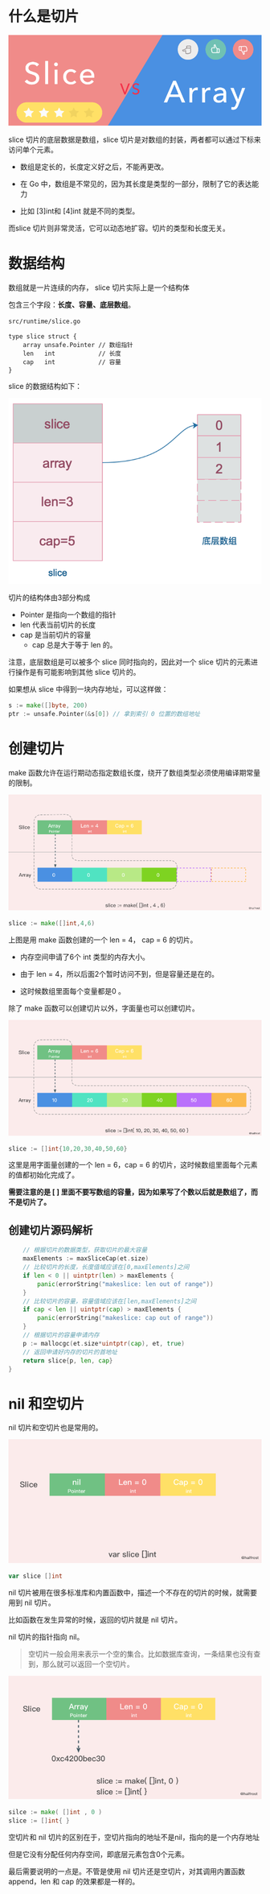 # 什么是切片

![image-20240709152800160](../../../picture/image-20240709152800160.png)

slice 切片的底层数据是数组，slice 切片是对数组的封装，两者都可以通过下标来访问单个元素。

- 数组是定长的，长度定义好之后，不能再更改。

- 在 Go 中，数组是不常见的，因为其长度是类型的一部分，限制了它的表达能力
- 比如 [3]int和 [4]int 就是不同的类型。

而slice 切片则非常灵活，它可以动态地扩容。切片的类型和长度无关。



# 数据结构

数组就是一片连续的内存， slice 切片实际上是一个结构体

包含三个字段：**长度、容量、底层数组**。

`src/runtime/slice.go`

```golang
type slice struct {
	array unsafe.Pointer // 数组指针
	len   int            // 长度
	cap   int            // 容量
}
```

slice 的数据结构如下：

![image-20240615180259593](../../../picture/image-20240615180259593.png)

切片的结构体由3部分构成

- Pointer 是指向一个数组的指针
- len 代表当前切片的长度
- cap 是当前切片的容量
  - cap 总是大于等于 len 的。

注意，底层数组是可以被多个 slice 同时指向的，因此对一个 slice 切片的元素进行操作是有可能影响到其他 slice 切片的。



如果想从 slice 中得到一块内存地址，可以这样做：

```go
s := make([]byte, 200)
ptr := unsafe.Pointer(&s[0]) // 拿到索引 0 位置的数组地址
```



# 创建切片

make 函数允许在运行期动态指定数组长度，绕开了数组类型必须使用编译期常量的限制。

![image-20240709155543252](../../../picture/image-20240709155543252.png)

```go
slice := make([]int,4,6)
```

上图是用 make 函数创建的一个 len = 4， cap = 6 的切片。

- 内存空间申请了6个 int 类型的内存大小。

- 由于 len = 4，所以后面2个暂时访问不到，但是容量还是在的。

- 这时候数组里面每个变量都是0 。



除了 make 函数可以创建切片以外，字面量也可以创建切片。

![image-20240709155744080](../../../picture/image-20240709155744080.png)

```go
slice := []int{10,20,30,40,50,60}
```

这里是用字面量创建的一个 len = 6，cap = 6 的切片，这时候数组里面每个元素的值都初始化完成了。

**需要注意的是 [ ] 里面不要写数组的容量，因为如果写了个数以后就是数组了，而不是切片了。**



## 创建切片源码解析

```go
	// 根据切片的数据类型，获取切片的最大容量
	maxElements := maxSliceCap(et.size)
    // 比较切片的长度，长度值域应该在[0,maxElements]之间
	if len < 0 || uintptr(len) > maxElements {
		panic(errorString("makeslice: len out of range"))
	}
    // 比较切片的容量，容量值域应该在[len,maxElements]之间
	if cap < len || uintptr(cap) > maxElements {
		panic(errorString("makeslice: cap out of range"))
	}
    // 根据切片的容量申请内存
	p := mallocgc(et.size*uintptr(cap), et, true)
    // 返回申请好内存的切片的首地址
	return slice{p, len, cap}
}
```



# nil 和空切片

nil 切片和空切片也是常用的。

![image-20240709155953413](../../../picture/image-20240709155953413.png)

```go
var slice []int
```

nil 切片被用在很多标准库和内置函数中，描述一个不存在的切片的时候，就需要用到 nil 切片。

比如函数在发生异常的时候，返回的切片就是 nil 切片。

nil 切片的指针指向 nil。



> 空切片一般会用来表示一个空的集合。比如数据库查询，一条结果也没有查到，那么就可以返回一个空切片。

![image-20240709160051373](../../../picture/image-20240709160051373.png)

```go
silce := make( []int , 0 )
slice := []int{ }
```

空切片和 nil 切片的区别在于，空切片指向的地址不是nil，指向的是一个内存地址

但是它没有分配任何内存空间，即底层元素包含0个元素。



最后需要说明的一点是。不管是使用 nil 切片还是空切片，对其调用内置函数 append，len 和 cap 的效果都是一样的。